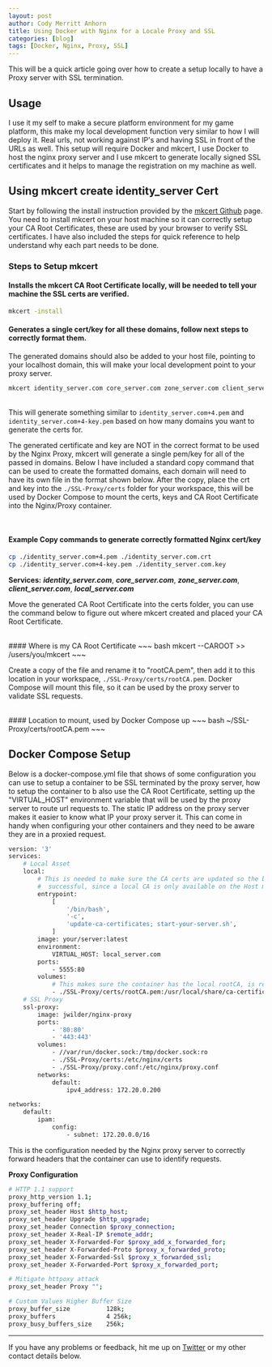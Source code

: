 ```yaml
---
layout: post
author: Cody Merritt Anhorn
title: Using Docker with Nginx for a Locale Proxy and SSL
categories: [blog]
tags: [Docker, Nginx, Proxy, SSL]
---
```


This will be a quick article going over how to create a setup locally to have a Proxy server with SSL termination.

## Usage

I use it my self to make a secure platform environment for my game platform, this make my local development function very similar to how I will deploy it. Real urls, not working against IP's and having SSL in front of the URLs as well. This setup will require Docker and mkcert, I use Docker to host the nginx proxy server and I use mkcert to generate locally signed SSL certificates and it helps to manage the registration on my machine as well.


## Using mkcert create identity_server Cert

Start by following the install instruction provided by the [mkcert Github](https://github.com/FiloSottile/mkcert#installation) page. You need to install mkcert on your host machine so it can correctly setup your CA Root Certificates, these are used by your browser to verify SSL certificates. I have also included the steps for quick reference to help understand why each part needs to be done.

### Steps to Setup mkcert

#### Installs the mkcert CA Root Certificate locally, will be needed to tell your machine the SSL certs are verified.
~~~ bash
mkcert -install
~~~ 

#### Generates a single cert/key for all these domains, follow next steps to correctly format them.
The generated domains should also be added to your host file, pointing to your localhost domain, this will make your local development point to your proxy server.
~~~ bash
mkcert identity_server.com core_server.com zone_server.com client_server.com local_server.com
~~~

<br />
This will generate something similar to <code>identity_server.com+4.pem</code> and <code>identity_server.com+4-key.pem</code> based on how many domains you want to generate the certs for.

The generated certificate and key are NOT in the correct format to be used by the Nginx Proxy, mkcert will generate a single pem/key for all of the passed in domains. Below I have included a standard copy command that can be used to create the formatted domains, each domain will need to have its own file in the format shown below. After the copy, place the crt and key into the <code>./SSL-Proxy/certs</code> folder for your workspace, this will be used by Docker Compose to mount the certs, keys and CA Root Certificate into the Nginx/Proxy container.

<br />

#### Example Copy commands to generate correctly formatted Nginx cert/key
~~~ bash
cp ./identity_server.com+4.pem ./identity_server.com.crt
cp ./identity_server.com+4-key.pem ./identity_server.com.key
~~~
**Services:** ***identity_server.com***, ***core_server.com***, ***zone_server.com***, ***client_server.com***, ***local_server.com***

Move the generated CA Root Certificate into the certs folder, you can use the command below to figure out where mkcert created and placed your CA Root Certificate.

<br />
#### Where is my CA Root Certificate
~~~ bash
mkcert --CAROOT
>> /users/you/mkcert
~~~

Create a copy of the file and rename it to "rootCA.pem", then add it to this location in your workspace, <code>./SSL-Proxy/certs/rootCA.pem</code>. Docker Compose will mount this file, so it can be used by the proxy server to validate SSL requests.

<br />
#### Location to mount, used by Docker Compose up
~~~ bash
~/SSL-Proxy/certs/rootCA.pem
~~~

<br />

## Docker Compose Setup

Below is a docker-compose.yml file that shows of some configuration you can use to setup a container to be SSL terminated by the proxy server, how to setup the container to b also use the CA Root Certificate, setting up the "VIRTUAL_HOST" environment variable that will be used by the proxy server to route url requests to. The static IP address on the proxy server makes it easier to know what IP your proxy server it. This can come in handy when configuring your other containers and they need to be aware they are in a proxied request.

~~~ dockerfile
version: '3'
services:
    # Local Asset
    local:
        # This is needed to make sure the CA certs are updated so the backend calls to sites are
        #  successful, since a local CA is only available on the Host machine.
        entrypoint:
            [
                '/bin/bash',
                '-c',
                'update-ca-certificates; start-your-server.sh',
            ]
        image: your/server:latest
        environment:
            VIRTUAL_HOST: local_server.com
        ports:
            - 5555:80
        volumes:
            # This makes sure the container has the local rootCA, is registered on startup.
            - ./SSL-Proxy/certs/rootCA.pem:/usr/local/share/ca-certificates/ca.crt
    # SSL Proxy
    ssl-proxy:
        image: jwilder/nginx-proxy
        ports:
            - '80:80'
            - '443:443'
        volumes:
            - //var/run/docker.sock:/tmp/docker.sock:ro
            - ./SSL-Proxy/certs:/etc/nginx/certs
            - ./SSL-Proxy/proxy.conf:/etc/nginx/proxy.conf
        networks:
            default:
                ipv4_address: 172.20.0.200

networks:
    default:
        ipam:
            config:
                - subnet: 172.20.0.0/16
~~~

This is the configuration needed by the Nginx proxy server to correctly forward headers that the container can use to identify requests.

**Proxy Configuration**
~~~ bash
# HTTP 1.1 support
proxy_http_version 1.1;
proxy_buffering off;
proxy_set_header Host $http_host;
proxy_set_header Upgrade $http_upgrade;
proxy_set_header Connection $proxy_connection;
proxy_set_header X-Real-IP $remote_addr;
proxy_set_header X-Forwarded-For $proxy_add_x_forwarded_for;
proxy_set_header X-Forwarded-Proto $proxy_x_forwarded_proto;
proxy_set_header X-Forwarded-Ssl $proxy_x_forwarded_ssl;
proxy_set_header X-Forwarded-Port $proxy_x_forwarded_port;

# Mitigate httpoxy attack
proxy_set_header Proxy "";

# Custom Values Higher Buffer Size
proxy_buffer_size          128k;
proxy_buffers              4 256k;
proxy_busy_buffers_size    256k;
~~~

<hr />

If you have any problems or feedback, hit me up on [Twitter](https://twitter.com/CodyAnhorn) or my other contact details below.
